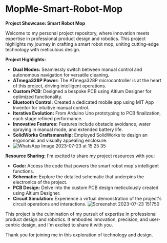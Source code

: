 # MopMe-Smart-Robot-Mop
**Project Showcase: Smart Robot Mop**

Welcome to my personal project repository, where innovation meets expertise in professional product design and robotics. This project highlights my journey in crafting a smart robot mop, uniting cutting-edge technology with meticulous design.

**Project Highlights:**
- **Dual Modes:** Seamlessly switch between manual control and autonomous navigation for versatile cleaning.
- **ATmega328P Power:** The ATmega328P microcontroller is at the heart of this project, driving intelligent operations.
- **Custom PCB:** Designed a bespoke PCB using Altium Designer for optimized functionality.
- **Bluetooth Control:** Created a dedicated mobile app using MIT App Inventor for intuitive manual control.
- **Iterative Evolution:** From Arduino Uno prototyping to PCB finalization, each stage refined performance.
- **Innovative Features:** Features include obstacle avoidance, water spraying in manual mode, and extended battery life.
- **SolidWorks Craftsmanship:** Employed SolidWorks to design an ergonomic and visually appealing enclosure.
- ![WhatsApp Image 2023-07-23 at 15 25 35](https://github.com/melisaoshaini/MopMe-Smart-Robot-Mop/assets/129177431/62264429-c7bb-4329-b409-3f9359c2e843)

**Resource Sharing:**
I'm excited to share my project resources with you:
- **Code:** Access the code that powers the smart robot mop's intelligent functions.
- **Schematic:** Explore the detailed schematic that underpins the electronics of the project.
- **PCB Design:** Delve into the custom PCB design meticulously created using Altium Designer.
- **Circuit Simulation:** Experience a virtual demonstration of the project's circuit operations and interactions.
![Screenshot 2023-07-23 151750](https://github.com/melisaoshaini/MopMe-Smart-Robot-Mop/assets/129177431/f22526e6-88d2-49a9-ae27-8ad1238b939e)






  

This project is the culmination of my pursuit of expertise in professional product design and robotics. It embodies innovation, precision, and user-centric design, and I'm excited to share it with you.

Thank you for joining me in this exploration of technology and design.

